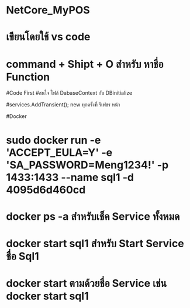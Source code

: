# NetCore_MyPOS
# เขียนโดยใช้ vs code

# command + Shipt + O  สำหรับ หาชื่อ Function

#Code First
#สนใจ ไฟล์ DabaseContext กับ DBinitialize 


#services.AddTransient<ProductService>(); new ทุกครั้งที่ รีเฟชร หน้า


#Docker
# sudo docker run -e 'ACCEPT_EULA=Y' -e 'SA_PASSWORD=Meng1234!'  -p 1433:1433 --name sql1 -d 4095d6d460cd
# docker ps -a  สำหรับเช็ค Service  ทั้งหมด
# docker start sql1 สำหรับ Start Service ชื่อ Sql1
# docker start  ตามด้วยชื่อ Service  เช่น  docker start sql1